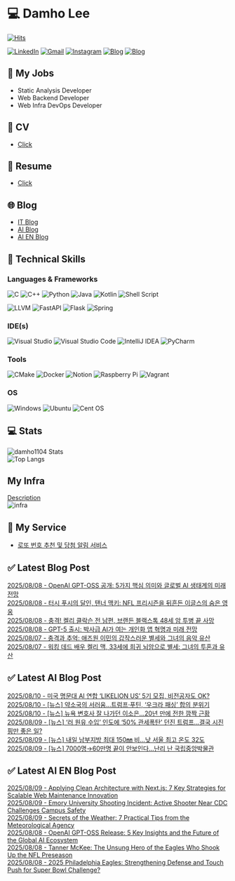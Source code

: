 
# 💻 Damho Lee

[![Hits](https://hits.seeyoufarm.com/api/count/incr/badge.svg?url=https%3A%2F%2Fgithub.com%2Fdamho1104&count_bg=%233D9CC8&title_bg=%23555555&icon=&icon_color=%23E7E7E7&title=hits&edge_flat=false)](https://hits.seeyoufarm.com)  

[![LinkedIn](https://img.shields.io/badge/Linkedin-%230077B5.svg?style=flat&logo=linkedin&logoColor=white)](https://www.linkedin.com/in/damho1104/)
[![Gmail](https://img.shields.io/badge/Gmail-D14836?style=flat&logo=gmail&logoColor=white)](mailto:damho1104@gmail.com)
[![Instagram](https://img.shields.io/badge/Instargram-%23E4405F.svg?style=flat&logo=Instagram&logoColor=white)](https://www.instagram.com/damho1104/)
[![Blog](https://img.shields.io/badge/Blog-%23000000.svg?style=flat&logo=Tistory&logoColor=white)](https://dmomo.co.kr/)
[![Blog](https://img.shields.io/badge/Blog-%23000000.svg?style=flat&logo=WordPress&logoColor=white)](https://blog.ai.dmomo.co.kr/)

## 📃 My Jobs
- Static Analysis Developer
- Web Backend Developer
- Web Infra DevOps Developer

## 📰 CV
- [Click](https://resume.dmomo.net/damho.lee/resume)  

## 📘 Resume
- [Click](https://damho1104.notion.site/8af3191b9815406d95708d9a0cea5a9e)  

## 🌐 Blog
- [IT Blog](https://dmomo.co.kr/)
- [AI Blog](https://blog.ai.dmomo.co.kr/)
- [AI EN Blog](https://ai.trend.dmomo.co.kr/)

## 💪 Technical Skills
### Languages & Frameworks
![C](https://img.shields.io/badge/c-%2300599C.svg?style=flat&logo=c&logoColor=white)
![C++](https://img.shields.io/badge/c++-%2300599C.svg?style=flat&logo=c%2B%2B&logoColor=white)
![Python](https://img.shields.io/badge/Python-3776AB.svg?&style=flat&logo=Python&logoColor=white)
![Java](https://img.shields.io/badge/java-%23ED8B00.svg?style=flat&logo=openjdk&logoColor=white)
![Kotlin](https://img.shields.io/badge/Kotlin-%237F52FF.svg?style=flat&logo=Kotlin&logoColor=white)
![Shell Script](https://img.shields.io/badge/Shell_script-%23121011.svg?style=flat&logo=gnu-bash&logoColor=white)  
  
![LLVM](https://img.shields.io/badge/LLVM/Clang-000B1D.svg?&style=flat&logo=LLVM&logoColor=white)
![FastAPI](https://img.shields.io/badge/FastAPI-005571?style=flat&logo=fastapi)
![Flask](https://img.shields.io/badge/Flask-%23000.svg?style=flat&logo=flask&logoColor=white)
![Spring](https://img.shields.io/badge/Springboot-%236DB33F.svg?style=flat&logo=spring&logoColor=white)
  
  
### IDE(s)
![Visual Studio](https://img.shields.io/badge/Visual%20Studio-5C2D91.svg?style=flat&logo=visual-studio&logoColor=white) 
![Visual Studio Code](https://img.shields.io/badge/Visual%20Studio%20Code-0078d7.svg?style=flat&logo=visual-studio-code&logoColor=white)
![IntelliJ IDEA](https://img.shields.io/badge/IntelliJIDEA-000000.svg?style=flat&logo=intellij-idea&logoColor=white) 
![PyCharm](https://img.shields.io/badge/PyCharm-143?style=flat&logo=pycharm&logoColor=black&color=black&labelColor=green) 


### Tools
![CMake](https://img.shields.io/badge/CMake-%23008FBA.svg?style=flat&logo=cmake&logoColor=white)
![Docker](https://img.shields.io/badge/docker-%230db7ed.svg?style=flat&logo=docker&logoColor=white)
![Notion](https://img.shields.io/badge/Notion-%23000000.svg?style=flat&logo=notion&logoColor=white)
![Raspberry Pi](https://img.shields.io/badge/-RaspberryPi-C51A4A?style=flat&logo=Raspberry-Pi)
![Vagrant](https://img.shields.io/badge/Vagrant-%231563FF.svg?style=flat&logo=vagrant&logoColor=white)


### OS
![Windows](https://img.shields.io/badge/Windows-0078D6?style=flat&logo=windows&logoColor=white)
![Ubuntu](https://img.shields.io/badge/Ubuntu-E95420?style=flat&logo=ubuntu&logoColor=white)
![Cent OS](https://img.shields.io/badge/Cent%20OS-002260?style=flat&logo=centos&logoColor=F0F0F0)


## :computer: Stats
![damho1104 Stats](https://github-readme-stats.vercel.app/api?username=damho1104&hide=issues&show_icons=true&show=prs_merged,prs_merged_percentage&theme=chartreuse-dark)  
![Top Langs](https://github-readme-stats.vercel.app/api/top-langs/?username=damho1104&layout=compact&theme=chartreuse-dark)


## My Infra
[Description](https://dmomo.co.kr/444)  
![infra](https://nextcloud.dmomo.net/apps/files_sharing/publicpreview/EtWDB9RaEXyf4FT?file=/&fileId=142416&x=6016&y=3384&a=true&etag=eee0bc0c4308201c786211582fdbc678)  





## 📣 My Service
- [로또 번호 추천 및 당첨 알림 서비스](https://lotto.dmomo.co.kr/)  


## ✅ Latest Blog Post

[2025/08/08 - OpenAI GPT-OSS 공개: 5가지 핵심 의미와 글로벌 AI 생태계의 미래 전망](https://dmomo.co.kr/632) <br/>
[2025/08/08 - 터시 푸시의 달인, 탠너 맥키: NFL 프리시즌을 뒤흔든 이글스의 숨은 영웅](https://dmomo.co.kr/631) <br/>
[2025/08/08 - 충격! 켈리 클락슨 전 남편, 브랜든 블랙스톡 48세 암 투병 끝 사망](https://dmomo.co.kr/630) <br/>
[2025/08/08 - GPT-5 출시: 박사급 AI가 여는 개인화 앱 혁명과 미래 전망](https://dmomo.co.kr/629) <br/>
[2025/08/07 - 충격과 추억: 애즈원 이민의 갑작스러운 별세와 그녀의 음악 유산](https://dmomo.co.kr/628) <br/>
[2025/08/07 - 워킹 데드 배우 켈리 맥, 33세에 희귀 뇌암으로 별세: 그녀의 투혼과 유산](https://dmomo.co.kr/627) <br/>

## ✅ Latest AI Blog Post
[2025/08/10 - 미국 명문대 AI 연합 ‘LIKELION US’ 5기 모집, 비전공자도 OK?](https://blog.ai.dmomo.co.kr/ai/7677) <br/>
[2025/08/10 - [뉴스] 약소국의 서러움…트럼프·푸틴, ‘우크라 패싱’ 합의 분위기](https://blog.ai.dmomo.co.kr/news/7674) <br/>
[2025/08/10 - [뉴스] 뉴욕 변호사 잘 나가던 이소은…20년 만에 전한 깜짝 근황](https://blog.ai.dmomo.co.kr/news/7671) <br/>
[2025/08/09 - [뉴스] ‘러 원유 수입’ 인도에 ‘50% 관세폭탄’ 던진 트럼프…결국 시진핑만 좋은 일?](https://blog.ai.dmomo.co.kr/news/7668) <br/>
[2025/08/09 - [뉴스] 내일 남부지방 최대 150㎜ 비…낮 서울 최고 온도 32도](https://blog.ai.dmomo.co.kr/news/7665) <br/>
[2025/08/09 - [뉴스] 7000명→60만명 끝이 안보인다…난리 난 국립중앙박물관](https://blog.ai.dmomo.co.kr/news/7662) <br/>

## ✅ Latest AI EN Blog Post
[2025/08/09 - Applying Clean Architecture with Next.js: 7 Key Strategies for Scalable Web Maintenance Innovation](https://ai.trend.dmomo.co.kr/2025/08/applying-clean-architecture-with-nextjs.html) <br/>
[2025/08/09 - Emory University Shooting Incident: Active Shooter Near CDC Challenges Campus Safety](https://ai.trend.dmomo.co.kr/2025/08/emory-university-shooting-incident.html) <br/>
[2025/08/09 - Secrets of the Weather: 7 Practical Tips from the Meteorological Agency](https://ai.trend.dmomo.co.kr/2025/08/secrets-of-weather-7-practical-tips.html) <br/>
[2025/08/08 - OpenAI GPT-OSS Release: 5 Key Insights and the Future of the Global AI Ecosystem](https://ai.trend.dmomo.co.kr/2025/08/openai-gpt-oss-release-5-key-insights.html) <br/>
[2025/08/08 - Tanner McKee: The Unsung Hero of the Eagles Who Shook Up the NFL Preseason](https://ai.trend.dmomo.co.kr/2025/08/tanner-mckee-unsung-hero-of-eagles-who.html) <br/>
[2025/08/08 - 2025 Philadelphia Eagles: Strengthening Defense and Touch Push for Super Bowl Challenge?](https://ai.trend.dmomo.co.kr/2025/08/2025-philadelphia-eagles-strengthening.html) <br/>
